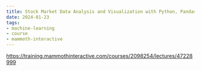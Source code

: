 ```yaml
---
title: Stock Market Data Analysis and Visualization with Python, Pandas, NumPy, Seaborn, and Matplotlib
date: 2024-01-23
tags:
- machine-learning
- course
- mammoth-interactive
---
```


<https://training.mammothinteractive.com/courses/2098254/lectures/47228999>



